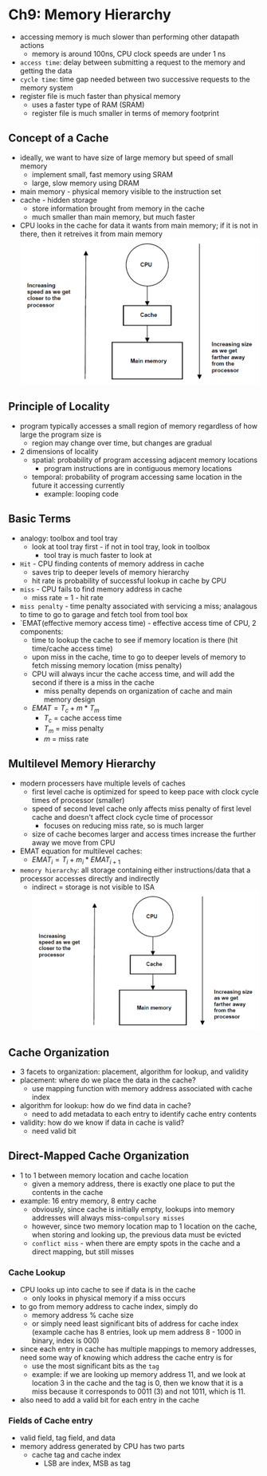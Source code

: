 # Ch9: Memory Hierarchy
- accessing memory is much slower than performing other datapath actions
  - memory is around 100ns, CPU clock speeds are under 1 ns
- `access time`: delay between submitting a request to the memory and getting the data
- `cycle time`: time gap needed between two successive requests to the memory system
- register file is much faster than physical memory
  - uses a faster type of RAM (SRAM)
  - register file is much smaller in terms of memory footprint
## Concept of a Cache
- ideally, we want to have size of large memory but speed of small memory
  - implement small, fast memory using SRAM
  - large, slow memory using DRAM
- main memory - physical memory visible to the instruction set
- cache - hidden storage
  - store information brought from memory in the cache
  - much smaller than main memory, but much faster
- CPU looks in the cache for data it wants from main memory; if it is not in there, then it retreives it from main memory
![](./images/ch9/0.png)
## Principle of Locality
- program typically accesses a small region of memory regardless of how large the program size is
  - region may change over time, but changes are gradual
- 2 dimensions of locality
  - spatial: probability of program accessing adjacent memory locations
    - program instructions are in contiguous memory locations
  - temporal: probability of program accessing same location in the future it accessing currently
    - example: looping code
## Basic Terms
- analogy: toolbox and tool tray
  - look at tool tray first - if not in tool tray, look in toolbox
    - tool tray is much faster to look at
- `Hit` - CPU finding contents of memory address in cache
  - saves trip to deeper levels of memory hierarchy
  - hit rate is probability of successful lookup in cache by CPU
- `miss` - CPU fails to find memory address in cache
  - miss rate = 1 - hit rate
- `miss penalty` - time penalty associated with servicing a miss; analagous to time to go to garage and fetch tool from tool box
- `EMAT(effective memory access time) - effective access time of CPU, 2 components:
  - time to lookup the cache to see if memory location is there (hit time/cache access time)
  - upon miss in the cache, time to go to deeper levels of memory to fetch missing memory location (miss penalty)
  - CPU will always incur the cache access time, and will add the second if there is a miss in the cache
    - miss penalty depends on organization of cache and main memory design
  - $EMAT = T_c + m * T_m$
    - $T_c$ = cache access time
    - $T_m$ = miss penalty
    - $m$ = miss rate
## Multilevel Memory Hierarchy
- modern processers have multiple levels of caches
  - first level cache is optimized for speed to keep pace with clock cycle times of processor (smaller)
  - speed of second level cache only affects miss penalty of first level cache and doesn't affect clock cycle time of processor
    - focuses on reducing miss rate, so is much larger
  - size of cache becomes larger and access times increase the further away we move from CPU
- EMAT equation for multilevel caches:
  - $EMAT_i = T_i + m_i * EMAT_{i+1}$
- `memory hierarchy`: all storage containing either instructions/data that a processor accesses directly and indirectly
  - indirect = storage is not visible to ISA
![](./images/ch9/0.png)
## Cache Organization
- 3 facets to organization: placement, algorithm for lookup, and validity
- placement: where do we place the data in the cache?
  - use mapping function with memory address associated with cache index
- algorithm for lookup: how do we find data in cache?
  - need to add metadata to each entry to identify cache entry contents
- validity: how do we know if data in cache is valid?
  - need valid bit
## Direct-Mapped Cache Organization
- 1 to 1 between memory location and cache location
  - given a memory address, there is exactly one place to put the contents in the cache
- example: 16 entry memory, 8 entry cache
  - obviously, since cache is initially empty, lookups into memory addresses will always miss-`compulsory misses`
  - however, since two memory location map to 1 location on the cache, when storing and looking up, the previous data must be evicted 
  - `conflict miss` - when there are empty spots in the cache and a direct mapping, but still misses
### Cache Lookup
- CPU looks up into cache to see if data is in the cache
  - only looks in physical memory if a miss occurs
- to go from memory address to cache index, simply do
  - memory address % cache size
  - or simply need least significant bits of address for cache index (example cache has 8 entries, look up mem address 8 - 1000 in binary, index is 000)
- since each entry in cache has multiple mappings to memory addresses, need some way of knowing which address the cache entry is for
  - use the most significant bits as the `tag`
  - example: if we are looking up memory address 11, and we look at location 3 in the cache and the tag is 0, then we know that it is a miss because it corresponds to 0011 (3) and not 1011, which is 11.
- also need to add a valid bit for each entry in the cache
### Fields of Cache entry
- valid field, tag field, and data
- memory address generated by CPU has two parts
  - cache tag and cache index
    - LSB are index, MSB as tag